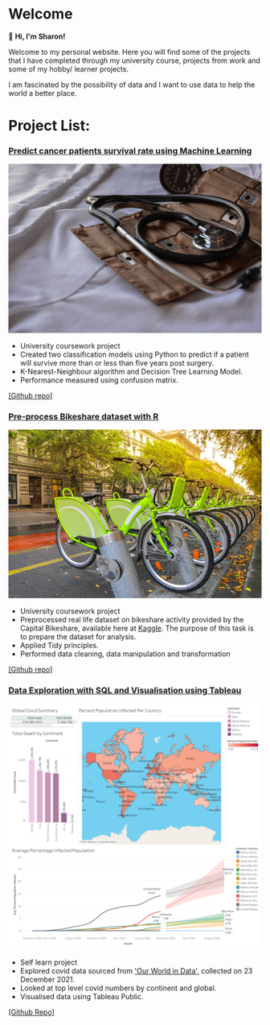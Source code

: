 # Welcome

👋 **Hi, I'm Sharon!**

Welcome to my personal website. Here you will find some of the projects that I have completed through my university course, projects from work and some of my hobby/ learner projects.

I am fascinated by the possibility of data and I want to use data to help the world a better place.

# Project List:

### [Predict cancer patients survival rate using Machine Learning](https://github.com/sharonymtan/data-science-portfolio/tree/main/bikeshare-dataset-data-preprocessing)

![Image](/images/marcelo-leal-unsplash.jpg)
- University coursework project
- Created two classification models using Python to predict if a patient will survive more than or less than five years post surgery.
- K-Nearest-Neighbour algorithm and Decision Tree Learning Model.
- Performance measured using confusion matrix.


[[Github repo]](https://github.com/sharonymtan/data-science-portfolio/tree/main/predicting-patient-survival-rate)




### [Pre-process Bikeshare dataset with R](https://github.com/sharonymtan/data-science-portfolio/tree/main/bikeshare-dataset-data-preprocessing)
![Image](/images/bikesharing-image.jpg)
- University coursework project
- Preprocessed real life dataset on bikeshare activity provided by the Capital Bikeshare, available here at [Kaggle](https://www.kaggle.com/marklvl/bike-sharing-dataset?select=hour.csv). The purpose of this task is to prepare the dataset for analysis.
- Applied Tidy principles.
- Performed data cleaning, data manipulation and transformation


[[Github repo]](https://github.com/sharonymtan/data-science-portfolio/tree/main/bikeshare-dataset-data-preprocessing)


### [Data Exploration with SQL and Visualisation using Tableau](https://github.com/sharonymtan/data-science-portfolio/tree/main/covid-dataset-sql-project)
![Image](/images/covid-tableau-dashboard.png)
- Self learn project
- Explored covid data sourced from ['Our World in Data'](https://ourworldindata.org/covid-deaths), collected on 23 December 2021.
- Looked at top level covid numbers by continent and global.
- Visualised data using Tableau Public.

[[Github Repo]](https://github.com/sharonymtan/data-science-portfolio/tree/main/covid-dataset-sql-project)


